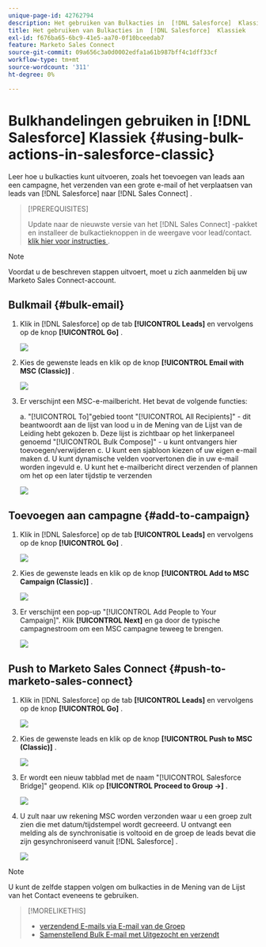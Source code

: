 ```yaml
---
unique-page-id: 42762794
description: Het gebruiken van Bulkacties in  [!DNL Salesforce]  Klassiek - de Documentatie van Marketo - de Documentatie van het Product
title: Het gebruiken van Bulkacties in  [!DNL Salesforce]  Klassiek
exl-id: f676ba65-6bc9-41e5-aa70-0f10bceedab7
feature: Marketo Sales Connect
source-git-commit: 09a656c3a0d0002edfa1a61b987bff4c1dff33cf
workflow-type: tm+mt
source-wordcount: '311'
ht-degree: 0%

---
```


# Bulkhandelingen gebruiken in [!DNL Salesforce] Klassiek {#using-bulk-actions-in-salesforce-classic}

Leer hoe u bulkacties kunt uitvoeren, zoals het toevoegen van leads aan een campagne, het verzenden van een grote e-mail of het verplaatsen van leads van [!DNL Salesforce] naar [!DNL Sales Connect] .

>[!PREREQUISITES]
>
>Update naar de nieuwste versie van het [!DNL Sales Connect] -pakket en installeer de bulkactieknoppen in de weergave voor lead/contact. [ klik hier voor instructies ](https://s3.amazonaws.com/tout-user-store/salesforce/assets/Marketo+Sales+Engage+For+Salesforce_+Installation+and+Success+Guide.pdf).

>[!NOTE]
>
>Voordat u de beschreven stappen uitvoert, moet u zich aanmelden bij uw Marketo Sales Connect-account.

## Bulkmail {#bulk-email}

1. Klik in [!DNL Salesforce] op de tab **[!UICONTROL Leads]** en vervolgens op de knop **[!UICONTROL Go]** .

   ![](assets/one-5.png)

1. Kies de gewenste leads en klik op de knop **[!UICONTROL Email with MSC (Classic)]** .

   ![](assets/two-5.png)

1. Er verschijnt een MSC-e-mailbericht. Het bevat de volgende functies:

   a. &quot;[!UICONTROL To]&quot;gebied toont &quot;[!UICONTROL All Recipients]&quot; - dit beantwoordt aan de lijst van lood u in de Mening van de Lijst van de Leiding hebt gekozen
b. Deze lijst is zichtbaar op het linkerpaneel genoemd &quot;[!UICONTROL Bulk Compose]&quot; - u kunt ontvangers hier toevoegen/verwijderen
c. U kunt een sjabloon kiezen of uw eigen e-mail maken
d. U kunt dynamische velden voorvertonen die in uw e-mail worden ingevuld
e. U kunt het e-mailbericht direct verzenden of plannen om het op een later tijdstip te verzenden

   ![](assets/three-4.png)

## Toevoegen aan campagne {#add-to-campaign}

1. Klik in [!DNL Salesforce] op de tab **[!UICONTROL Leads]** en vervolgens op de knop **[!UICONTROL Go]** .

   ![](assets/four-3.png)

1. Kies de gewenste leads en klik op de knop **[!UICONTROL Add to MSC Campaign (Classic)]** .

   ![](assets/five-3.png)

1. Er verschijnt een pop-up &quot;[!UICONTROL Add People to Your Campaign]&quot;. Klik **[!UICONTROL Next]** en ga door de typische campagnestroom om een MSC campagne teweeg te brengen.

   ![](assets/six.png)

## Push to Marketo Sales Connect {#push-to-marketo-sales-connect}

1. Klik in [!DNL Salesforce] op de tab **[!UICONTROL Leads]** en vervolgens op de knop **[!UICONTROL Go]** .

   ![](assets/seven-1.png)

1. Kies de gewenste leads en klik op de knop **[!UICONTROL Push to MSC (Classic)]** .

   ![](assets/eight-1.png)

1. Er wordt een nieuw tabblad met de naam &quot;[!UICONTROL Salesforce Bridge]&quot; geopend. Klik op **[!UICONTROL Proceed to Group →]** .

   ![](assets/nine-1.png)

1. U zult naar uw rekening MSC worden verzonden waar u een groep zult zien die met datum/tijdstempel wordt gecreeerd. U ontvangt een melding als de synchronisatie is voltooid en de groep de leads bevat die zijn gesynchroniseerd vanuit [!DNL Salesforce] .

   ![](assets/ten.png)

>[!NOTE]
>
>U kunt de zelfde stappen volgen om bulkacties in de Mening van de Lijst van het Contact eveneens te gebruiken.

>[!MORELIKETHIS]
>
>* [ verzendend E-mails via E-mail van de Groep ](/help/marketo/product-docs/marketo-sales-connect/email/using-the-compose-window/sending-emails-via-group-email.md)
>* [ Samenstellend Bulk E-mail met Uitgezocht en verzendt ](/help/marketo/product-docs/marketo-sales-connect/email/using-the-compose-window/composing-bulk-emails-with-select-and-send.md#sending-emails)
